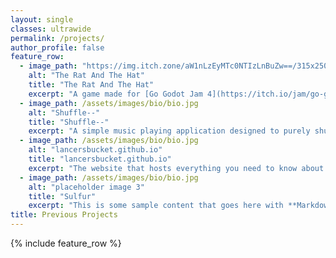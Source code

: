 ```yaml
---
layout: single
classes: ultrawide
permalink: /projects/
author_profile: false
feature_row:
  - image_path: "https://img.itch.zone/aW1nLzEyMTc0NTIzLnBuZw==/315x250%23c/TzYBG0.png" #/assets/images/projects/ratandthehat.png
    alt: "The Rat And The Hat"
    title: "The Rat And The Hat"
    excerpt: "A game made for [Go Godot Jam 4](https://itch.io/jam/go-godot-jam-4) on itch.io <br> Lead Programmer <br><br> [Live Demo](https://itch.io/jam/go-godot-jam-4/rate/2070002){:target='_blank' .btn .btn--primary .btn--large} [Source Code](https://github.com/LancersBucket/GodotGame){:target='_blank' .btn .btn--primary .btn--large}"
  - image_path: /assets/images/bio/bio.jpg
    alt: "Shuffle--"
    title: "Shuffle--"
    excerpt: "A simple music playing application designed to purely shuffle your music. <br><br> [Source Code](https://github.com/LancersBucket/Shuffle--){:target='_blank' .btn .btn--primary .btn--large}"
  - image_path: /assets/images/bio/bio.jpg
    alt: "lancersbucket.github.io"
    title: "lancersbucket.github.io"
    excerpt: "The website that hosts everything you need to know about me. <br> <img id=gmail_test> <br> <br><br> [Live Demo](https://lancersbucket.github.io){:target='_blank' .btn .btn--primary .btn--large} [Source Code](https://github.com/LancersBucket/lancersbucket.github.io){:target='_blank' .btn .btn--primary .btn--large}"
  - image_path: /assets/images/bio/bio.jpg
    alt: "placeholder image 3"
    title: "Sulfur"
    excerpt: "This is some sample content that goes here with **Markdown** formatting."
title: Previous Projects
---
```


{% include feature_row %}

<script type="text/javascript">
function set_test(name,status){
    var el=document.getElementById(name+'_test');
    el.src=status?'https://img.shields.io/badge/status-up-green:':'https://img.shields.io/badge/status-down-red';
    el.style.color=status?'#0a0':'#a00';
    el.style.fontWeight='bold';
    
}
(function(){
    var gmail_test=document.getElementById('gmail_test');
    gmail_test.innerHTML='Checking...';
    var img=document.createElement('img');
    //img.src='https://lancersbucket.github.io/assets/images/bio/bio.jpg';
    img.src = 'https://lancersbucket.github.io/favicon.ico';
    img.onload=function(){set_test('gmail',1)};
    img.onerror=function(){set_test('gmail',0)};
    img.style.display='none';
    document.body.appendChild(img);
    console.log("tested")
})();
</script>